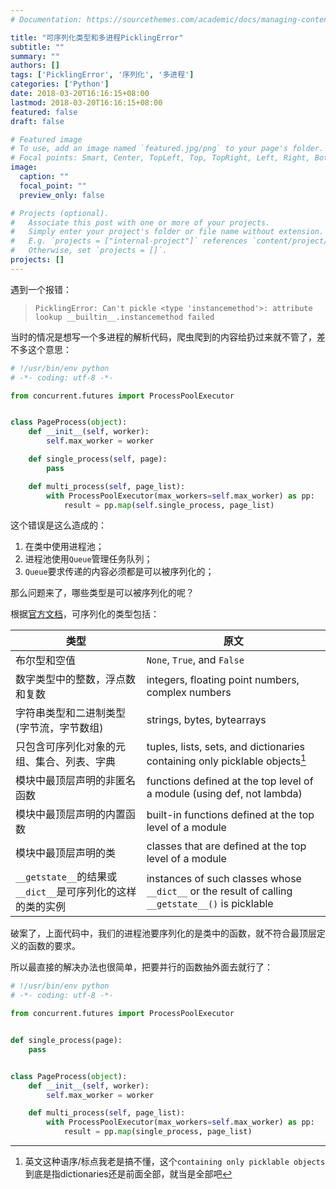 ```yaml
---
# Documentation: https://sourcethemes.com/academic/docs/managing-content/

title: "可序列化类型和多进程PicklingError"
subtitle: ""
summary: ""
authors: []
tags: ['PicklingError', '序列化', '多进程']
categories: ['Python']
date: 2018-03-20T16:16:15+08:00
lastmod: 2018-03-20T16:16:15+08:00
featured: false
draft: false

# Featured image
# To use, add an image named `featured.jpg/png` to your page's folder.
# Focal points: Smart, Center, TopLeft, Top, TopRight, Left, Right, BottomLeft, Bottom, BottomRight.
image:
  caption: ""
  focal_point: ""
  preview_only: false

# Projects (optional).
#   Associate this post with one or more of your projects.
#   Simply enter your project's folder or file name without extension.
#   E.g. `projects = ["internal-project"]` references `content/project/deep-learning/index.md`.
#   Otherwise, set `projects = []`.
projects: []
---
```


遇到一个报错：

> `PicklingError: Can't pickle <type 'instancemethod'>: attribute lookup __builtin__.instancemethod failed`

当时的情况是想写一个多进程的解析代码，爬虫爬到的内容给扔过来就不管了，差不多这个意思：

```python
# !/usr/bin/env python
# -*- coding: utf-8 -*-

from concurrent.futures import ProcessPoolExecutor


class PageProcess(object):
    def __init__(self, worker):
        self.max_worker = worker

    def single_process(self, page):
        pass

    def multi_process(self, page_list):
        with ProcessPoolExecutor(max_workers=self.max_worker) as pp:
            result = pp.map(self.single_process, page_list)

```

这个错误是这么造成的：

1. 在类中使用进程池；
2. 进程池使用`Queue`管理任务队列；
3. `Queue`要求传递的内容必须都是可以被序列化的；

那么问题来了，哪些类型是可以被序列化的呢？

根据[官方文档](https://docs.python.org/3/library/pickle.html#pickle-picklable)，可序列化的类型包括：

| 类型                                                       | 原文                                                                                              |
| ---------------------------------------------------------- | ------------------------------------------------------------------------------------------------- |
| 布尔型和空值                                               | `None`, `True`, and `False`                                                                       |
| 数字类型中的整数，浮点数和复数                             | integers, floating point numbers, complex numbers                                                 |
| 字符串类型和二进制类型(字节流，字节数组)                   | strings, bytes, bytearrays                                                                        |
| 只包含可序列化对象的元组、集合、列表、字典                 | tuples, lists, sets, and dictionaries containing only picklable objects[^1]                       |
| 模块中最顶层声明的非匿名函数                               | functions defined at the top level of a module (using def, not lambda)                            |
| 模块中最顶层声明的内置函数                                 | built-in functions defined at the top level of a module                                           |
| 模块中最顶层声明的类                                       | classes that are defined at the top level of a module                                             |
| `__getstate__`的结果或`__dict__`是可序列化的这样的类的实例 | instances of such classes whose `__dict__` or the result of calling `__getstate__()` is picklable |

破案了，上面代码中，我们的进程池要序列化的是类中的函数，就不符合最顶层定义的函数的要求。

所以最直接的解决办法也很简单，把要并行的函数抽外面去就行了：

```python
# !/usr/bin/env python
# -*- coding: utf-8 -*-

from concurrent.futures import ProcessPoolExecutor


def single_process(page):
    pass


class PageProcess(object):
    def __init__(self, worker):
        self.max_worker = worker

    def multi_process(self, page_list):
        with ProcessPoolExecutor(max_workers=self.max_worker) as pp:
            result = pp.map(single_process, page_list)

```

[^1]: 英文这种语序/标点我老是搞不懂，这个`containing only picklable objects`到底是指dictionaries还是前面全部，就当是全部吧
